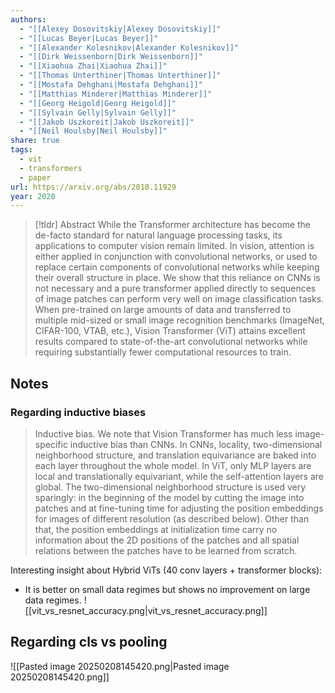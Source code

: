 ```yaml
---
authors:
  - "[[Alexey Dosovitskiy|Alexey Dosovitskiy]]"
  - "[[Lucas Beyer|Lucas Beyer]]"
  - "[[Alexander Kolesnikov|Alexander Kolesnikov]]"
  - "[[Dirk Weissenborn|Dirk Weissenborn]]"
  - "[[Xiaohua Zhai|Xiaohua Zhai]]"
  - "[[Thomas Unterthiner|Thomas Unterthiner]]"
  - "[[Mostafa Dehghani|Mostafa Dehghani]]"
  - "[[Matthias Minderer|Matthias Minderer]]"
  - "[[Georg Heigold|Georg Heigold]]"
  - "[[Sylvain Gelly|Sylvain Gelly]]"
  - "[[Jakob Uszkoreit|Jakob Uszkoreit]]"
  - "[[Neil Houlsby|Neil Houlsby]]"
share: true
tags:
  - vit
  - transformers
  - paper
url: https://arxiv.org/abs/2010.11929
year: 2020
---
```

> [!tldr] Abstract
> While the Transformer architecture has become the de-facto standard for natural language processing tasks, its applications to computer vision remain limited. In vision, attention is either applied in conjunction with convolutional networks, or used to replace certain components of convolutional networks while keeping their overall structure in place. We show that this reliance on CNNs is not necessary and a pure transformer applied directly to sequences of image patches can perform very well on image classification tasks. When pre-trained on large amounts of data and transferred to multiple mid-sized or small image recognition benchmarks (ImageNet, CIFAR-100, VTAB, etc.), Vision Transformer (ViT) attains excellent results compared to state-of-the-art convolutional networks while requiring substantially fewer computational resources to train.


## Notes

### Regarding inductive biases

> Inductive bias. We note that Vision Transformer has much less image-specific inductive bias than CNNs. In CNNs, locality, two-dimensional neighborhood structure, and translation equivariance are baked into each layer throughout the whole model. In ViT, only MLP layers are local and translationally equivariant, while the self-attention layers are global. The two-dimensional neighborhood structure is used very sparingly: in the beginning of the model by cutting the image into patches and at fine-tuning time for adjusting the position embeddings for images of different resolution (as described below). Other than that, the position embeddings at initialization time carry no information about the 2D positions of the patches and all spatial relations between the patches have to be learned from scratch.

Interesting insight about Hybrid ViTs (40 conv layers + transformer blocks): 
- It is better on small data regimes but shows no improvement on large data regimes.
![[vit_vs_resnet_accuracy.png|vit_vs_resnet_accuracy.png]]
## Regarding cls vs pooling


![[Pasted image 20250208145420.png|Pasted image 20250208145420.png]]